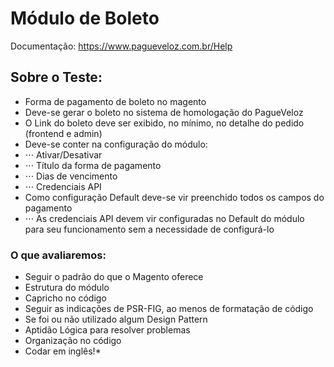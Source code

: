 # Módulo de Boleto

Documentação: https://www.pagueveloz.com.br/Help

## Sobre o Teste:
* Forma de pagamento de boleto no magento
* Deve-se gerar o boleto no sistema de homologação do PagueVeloz
* O Link do boleto deve ser exibido, no mínimo, no detalhe do pedido (frontend e admin)
* Deve-se conter na configuração do módulo:
* ⋅⋅⋅ Ativar/Desativar
* ⋅⋅⋅ Título da forma de pagamento
* ⋅⋅⋅ Dias de vencimento
* ⋅⋅⋅ Credenciais API
* Como configuração Default deve-se vir preenchido todos os campos do pagamento
* ⋅⋅⋅ As credenciais API devem vir configuradas no Default do módulo para seu funcionamento sem a necessidade de configurá-lo

### O que avaliaremos:

* Seguir o padrão do que o Magento oferece
* Estrutura do módulo
* Capricho no código
* Seguir as indicações de PSR-FIG, ao menos de formatação de código
* Se foi ou não utilizado algum Design Pattern
* Aptidão Lógica para resolver problemas
* Organização no código
* Codar em inglês!*